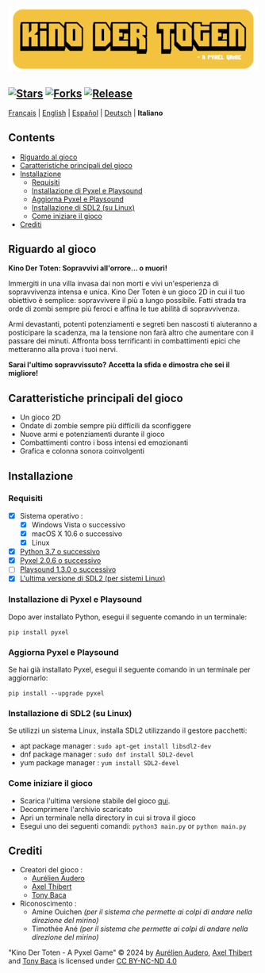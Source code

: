 <img src="Images/Readme-Title.png" width="525vw">

[![Stars](https://img.shields.io/github/stars/AurelienAudero/KinoDerToten-Projet-Pyxel?label=Stars)](https://github.com/AurelienAudero/KinoDerToten-Projet-Pyxel/stargazers)
[![Forks](https://img.shields.io/badge/Forks-non%20autorizzato%20(vedi%20licenza%20per%20maggiori%20informazioni)-red)](LICENSE)
[![Release](https://img.shields.io/github/v/release/AurelienAudero/KinoDerToten-Projet-Pyxel?label=Download)](https://github.com/AurelienAudero/KinoDerToten-Projet-Pyxel/releases/latest)
-----

[Français](README.md) | [English](README_EN.md) | [Español](README_ES.md) | [Deutsch](README_DE.md) | **Italiano**

## Contents
- [Riguardo al gioco](#riguardo-al-gioco)
- [Caratteristiche principali del gioco](#caratteristiche-principali-del-gioco)
- [Installazione](#installazione)
    - [Requisiti](#requisiti)
    - [Installazione di Pyxel e Playsound](#installazione-di-pyxel-e-playsound)
    - [Aggiorna Pyxel e Playsound](#aggiorna-pyxel-e-playsound)
    - [Installazione di SDL2 (su Linux)](#installazione-di-sdl2-su-linux)
    - [Come iniziare il gioco](#come-iniziare-il-gioco)
- [Crediti](#crediti)

## Riguardo al gioco
**Kino Der Toten: Sopravvivi all'orrore... o muori!**

Immergiti in una villa invasa dai non morti e vivi un'esperienza di sopravvivenza intensa e unica.
Kino Der Toten è un gioco 2D in cui il tuo obiettivo è semplice: sopravvivere il più a lungo possibile.
Fatti strada tra orde di zombi sempre più feroci e affina le tue abilità di sopravvivenza.

Armi devastanti, potenti potenziamenti e segreti ben nascosti ti aiuteranno a posticipare la scadenza, ma la tensione non farà altro che aumentare con il passare dei minuti. Affronta boss terrificanti in combattimenti epici che metteranno alla prova i tuoi nervi.

**Sarai l'ultimo sopravvissuto?**
**Accetta la sfida e dimostra che sei il migliore!**

## Caratteristiche principali del gioco
* Un gioco 2D
* Ondate di zombie sempre più difficili da sconfiggere
* Nuove armi e potenziamenti durante il gioco
* Combattimenti contro i boss intensi ed emozionanti
* Grafica e colonna sonora coinvolgenti

## Installazione
### Requisiti
- [X] Sistema operativo :
    - [X] Windows Vista o successivo
    - [X] macOS X 10.6 o successivo
    - [X] Linux
- [X] [Python 3.7 o successivo](https://www.python.org/downloads/)
- [X] [Pyxel 2.0.6 o successivo](#installazione-di-pyxel-e-playsound)
- [ ] [Playsound 1.3.0 o successivo](#installazione-di-pyxel-e-playsound)
- [X] [L'ultima versione di SDL2 (per sistemi Linux)](#installazione-di-SDL2-su-linux)

### Installazione di Pyxel e Playsound
Dopo aver installato Python, esegui il seguente comando in un terminale:
```
pip install pyxel
```

### Aggiorna Pyxel e Playsound
Se hai già installato Pyxel, esegui il seguente comando in un terminale per aggiornarlo:
```
pip install --upgrade pyxel
```

### Installazione di SDL2 (su Linux)
Se utilizzi un sistema Linux, installa SDL2 utilizzando il gestore pacchetti:
- apt package manager : `sudo apt-get install libsdl2-dev`  
- dnf package manager : `sudo dnf install SDL2-devel`  
- yum package manager : `yum install SDL2-devel`

### Come iniziare il gioco
- Scarica l'ultima versione stabile del gioco [qui](https://github.com/AurelienAudero/KinoDerToten-Projet-Pyxel/releases/latest).
- Decomprimere l'archivio scaricato
- Apri un terminale nella directory in cui si trova il gioco
- Esegui uno dei seguenti comandi: `python3 main.py` or `python main.py`

## Crediti
- Creatori del gioco :
    - [Aurélien Audero](https://github.com/AurelienAudero)
    - [Axel Thibert](https://github.com/Oxwerth)
    - [Tony Baca](https://github.com/Thidokachi)
- Riconoscimento :
    - Amine Ouichen *(per il sistema che permette ai colpi di andare nella direzione del mirino)*
    - Timothée Ané *(per il sistema che permette ai colpi di andare nella direzione del mirino)*

"Kino Der Toten - A Pyxel Game" © 2024 by [Aurélien Audero](https://github.com/AurelienAudero), [Axel Thibert](https://github.com/Oxwerth) and [Tony Baca](https://github.com/Thidokachi) is licensed under [CC BY-NC-ND 4.0](https://github.com/AurelienAudero/KinoDerToten-Projet-Pyxel/blob/main/LICENSE)
